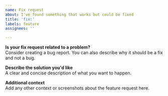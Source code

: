 ```yaml
---
name: Fix request
about: I've found something that works but could be fixed
title: 'fix:'
labels: feature
assignees: ''

---
```


**Is your fix request related to a problem?**  
Consider creating a bug report. You can also describe why it should be a fix and not a bug.


**Describe the solution you'd like**  
A clear and concise description of what you want to happen.

**Additional context**  
Add any other context or screenshots about the feature request here.
